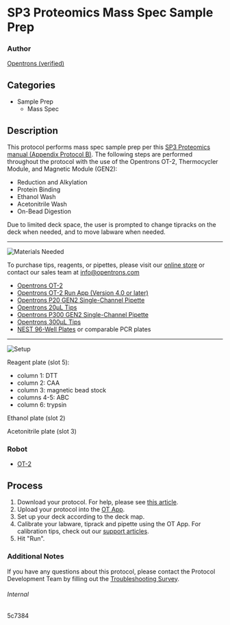 # SP3 Proteomics Mass Spec Sample Prep

### Author
[Opentrons (verified)](https://opentrons.com/)

## Categories
* Sample Prep
	* Mass Spec


## Description
This protocol performs mass spec sample prep per this [SP3 Proteomics manual (Appendix Protocol B)](https://www.embopress.org/action/downloadSupplement?doi=10.15252%2Fmsb.20199111&file=msb199111-sup-0001-Appendix.pdf). The following steps are performed throughout the protocol with the use of the Opentrons OT-2, Thermocycler Module, and Magnetic Module (GEN2):

* Reduction and Alkylation
* Protein Binding
* Ethanol Wash
* Acetonitrile Wash
* On-Bead Digestion

Due to limited deck space, the user is prompted to change tipracks on the deck when needed, and to move labware when needed.

---
![Materials Needed](https://s3.amazonaws.com/opentrons-protocol-library-website/custom-README-images/001-General+Headings/materials.png)

To purchase tips, reagents, or pipettes, please visit our [online store](https://shop.opentrons.com/) or contact our sales team at [info@opentrons.com](mailto:info@opentrons.com)

* [Opentrons OT-2](https://shop.opentrons.com/collections/ot-2-robot/products/ot-2)
* [Opentrons OT-2 Run App (Version 4.0 or later)](https://opentrons.com/ot-app/)
* [Opentrons P20 GEN2 Single-Channel Pipette](https://shop.opentrons.com/collections/ot-2-pipettes)
* [Opentrons 20µL Tips](https://shop.opentrons.com/collections/opentrons-tips/products/opentrons-10ul-tips)
* [Opentrons P300 GEN2 Single-Channel Pipette](https://shop.opentrons.com/collections/ot-2-pipettes)
* [Opentrons 300µL Tips](https://shop.opentrons.com/collections/opentrons-tips/products/opentrons-30ul-tips)
* [NEST 96-Well Plates](https://shop.opentrons.com/collections/verified-labware/products/nest-0-1-ml-96-well-pcr-plate-full-skirt) or comparable PCR plates


---
![Setup](https://s3.amazonaws.com/opentrons-protocol-library-website/custom-README-images/001-General+Headings/Setup.png)

Reagent plate (slot 5):
* column 1: DTT
* column 2: CAA
* column 3: magnetic bead stock
* columns 4-5: ABC
* column 6: trypsin

Ethanol plate (slot 2)

Acetonitrile plate (slot 3)

### Robot
* [OT-2](https://opentrons.com/ot-2)

## Process

1. Download your protocol. For help, please see [this article](https://support.opentrons.com/en/articles/3136506-using-labware-in-your-protocols).
2. Upload your protocol into the [OT App](https://opentrons.com/ot-app).
3. Set up your deck according to the deck map.
4. Calibrate your labware, tiprack and pipette using the OT App. For calibration tips, check out our [support articles](https://support.opentrons.com/en/collections/1559720-guide-for-getting-started-with-the-ot-2).
5. Hit "Run".

### Additional Notes
If you have any questions about this protocol, please contact the Protocol Development Team by filling out the [Troubleshooting Survey](https://protocol-troubleshooting.paperform.co/).

###### Internal
5c7384

